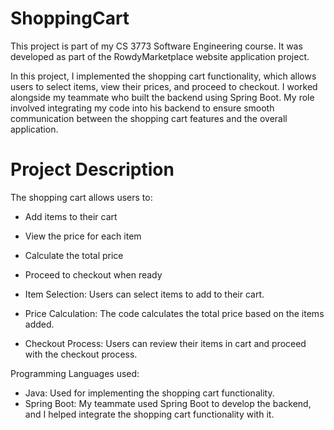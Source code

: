 # ShoppingCart

This project is part of my CS 3773 Software Engineering course. 
It was developed as part of the RowdyMarketplace website application project. 

In this project, I implemented the shopping cart functionality, which allows users 
to select items, view their prices, and proceed to checkout. I worked alongside my 
teammate who built the backend using Spring Boot. My role involved integrating my code 
into his backend to ensure smooth communication between the shopping cart features and 
the overall application.

# Project Description

The shopping cart allows users to:
- Add items to their cart
- View the price for each item
- Calculate the total price
- Proceed to checkout when ready

- Item Selection: Users can select items to add to their cart.
- Price Calculation: The code calculates the total price based on the items added.
- Checkout Process: Users can review their items in cart and proceed with the checkout process.

Programming Languages used:
- Java: Used for implementing the shopping cart functionality.
- Spring Boot: My teammate used Spring Boot to develop the backend, and I helped integrate the shopping cart functionality with it.




